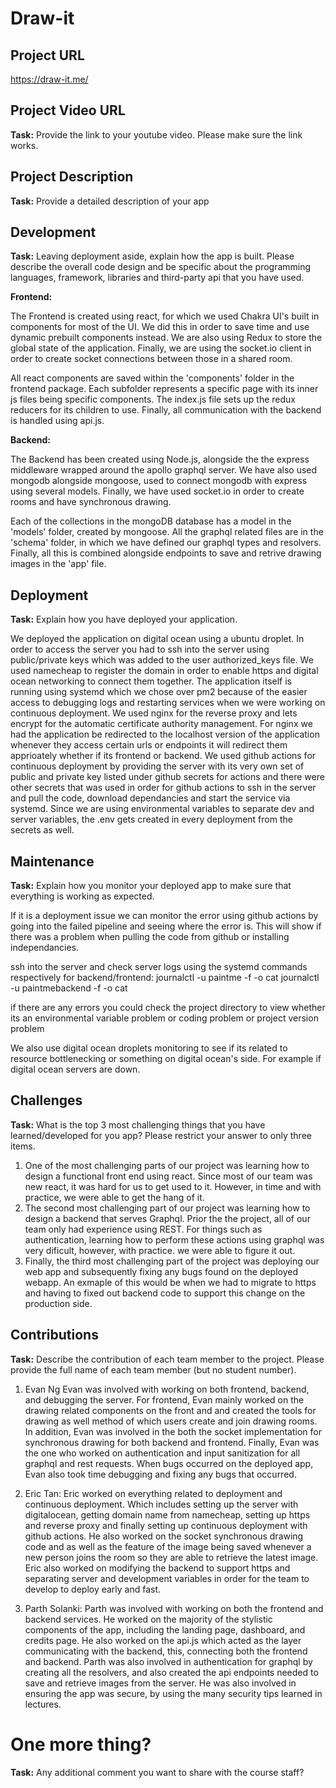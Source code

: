 # Draw-it

## Project URL

https://draw-it.me/

## Project Video URL 

**Task:** Provide the link to your youtube video. Please make sure the link works. 

## Project Description

**Task:** Provide a detailed description of your app

## Development

**Task:** Leaving deployment aside, explain how the app is built. Please describe the overall code design and be specific about the programming languages, framework, libraries and third-party api that you have used. 

**Frontend:**

The Frontend is created using react, for which we used Chakra UI's built in components for most of the UI. We did this in order to save time and use dynamic prebuilt components instead. We are also using Redux to store the global state of the application. Finally, we are using the socket.io client in order to create socket connections between those in a shared room.

All react components are saved within the 'components' folder in the frontend package. Each subfolder represents a specific page with its inner js files being specific components. The index.js file sets up the redux reducers for its children to use. Finally, all communication with the backend is handled using api.js.

**Backend:**

The Backend has been created using Node.js, alongside the the express middleware wrapped around the apollo graphql server. We have also used mongodb alongside mongoose, used to connect mongodb with express using several models. Finally, we have used socket.io in order to create rooms and have synchronous drawing.

Each of the collections in the mongoDB database has a model in the 'models' folder, created by mongoose. All the graphql related files are in the 'schema' folder, in which we have defined our graphql types and resolvers. Finally, all this is combined alongside endpoints to save and retrive drawing images in the 'app' file.

## Deployment

**Task:** Explain how you have deployed your application. 

We deployed the application on digital ocean using a ubuntu droplet. In order to access the server you had to ssh into the server using public/private keys which 
was added to the user authorized_keys file. We used namecheap to register the domain in order to enable https and digital ocean networking to connect them together.
The application itself is running using systemd which we chose over pm2 because of the easier access to debugging logs and restarting services
when we were working on continuous deployment. We used nginx for the reverse proxy and lets encrypt for the automatic certificate authority management. For nginx we had the application
be redirected to the localhost version of the application whenever they access certain urls or endpoints it will redirect them apprioately whether if its frontend or backend. We used
github actions for continuous deployment by providing the server with its very own set of public and private key listed under github secrets for actions and there were other secrets
that was used in order for github actions to ssh in the server and pull the code, download dependancies and start the service via systemd. Since we are using environmental variables
to separate dev and server variables, the .env gets created in every deployment from the secrets as well.

## Maintenance

**Task:** Explain how you monitor your deployed app to make sure that everything is working as expected.

If it is a deployment issue we can monitor the error using github actions by going into the failed pipeline and seeing where the error is. 
This will show if there was a problem when pulling the code from github or installing independancies.

ssh into the server and check server logs using the systemd commands respectively for backend/frontend:
journalctl -u paintme -f -o cat
journalctl -u paintmebackend -f -o cat

if there are any errors you could check the project directory to view whether its an environmental variable problem or coding problem or project version problem

We also use digital ocean droplets monitoring to see if its related to resource bottlenecking or something on digital ocean's side. For example if digital ocean servers are down.


## Challenges

**Task:** What is the top 3 most challenging things that you have learned/developed for you app? Please restrict your answer to only three items. 

1. One of the most challenging parts of our project was learning how to design a functional front end using react. Since most of our team was new
   react, it was hard for us to get used to it. However, in time and with practice, we were able to get the hang of it.
2. The second most challenging part of our project was learning how to design a backend that serves Graphql. Prior the the project, all of our team 
   only had experience using REST. For things such as authentication, learning how to perform these actions using graphql was very dificult, however, with practice.
   we were able to figure it out.
3. Finally, the third most challenging part of the project was deploying our web app and subsequently fixing any bugs found on the deployed webapp. An exmaple of this
   would be when we had to migrate to https and having to fixed out backend code to support this change on the production side.

## Contributions

**Task:** Describe the contribution of each team member to the project. Please provide the full name of each team member (but no student number). 

1. Evan Ng
   Evan was involved with working on both frontend, backend, and debugging the server. For frontend, Evan mainly worked on the drawing related components on
   the front and and created the tools for drawing as well method of which users create and join drawing rooms. In addition, Evan was involved in the both the
   socket implementation for synchronous drawing for both backend and frontend. Finally, Evan was the one who worked on authentication and input sanitization
   for all graphql and rest requests. When bugs occurred on the deployed app, Evan also took time debugging and fixing any bugs that occurred. 

2. Eric Tan:
   Eric worked on everything related to deployment and continuous deployment. Which includes setting up the server with digitalocean, getting domain name from
   namecheap, setting up https and reverse proxy and finally setting up continuous deployment with github actions. He also worked on the socket synchronous drawing
   code and as well as the feature of the image being saved whenever a new person joins the room so they are able to retrieve the latest image. Eric also worked on
   modifying the backend to support https and separating server and development variables in order for the team to develop to deploy early and fast.

3. Parth Solanki:
   Parth was involved with working on both the frontend and backend services. He worked on the majority of the stylistic components of the app, 
   including the landing page, dashboard, and credits page. He also worked on the api.js which acted as the layer communicating with the backend, this, 
   connecting both the frontend and backend. Parth was also involved in authentication for graphql by creating all the resolvers, and also created the api endpoints 
   needed to save and retrieve images from the server. He was also involved in ensuring the app was secure, by using the many security tips learned in lectures. 




# One more thing? 

**Task:** Any additional comment you want to share with the course staff? 
